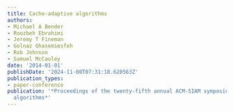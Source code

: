 ```yaml
---
title: Cache-adaptive algorithms
authors:
- Michael A Bender
- Roozbeh Ebrahimi
- Jeremy T Fineman
- Golnaz Ghasemiesfeh
- Rob Johnson
- Samuel McCauley
date: '2014-01-01'
publishDate: '2024-11-08T07:31:18.620563Z'
publication_types:
- paper-conference
publication: '*Proceedings of the twenty-fifth annual ACM-SIAM symposium on Discrete
  algorithms*'
---
```

